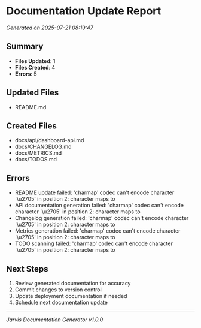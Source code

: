 # Documentation Update Report

*Generated on 2025-07-21 08:19:47*

## Summary
- **Files Updated**: 1
- **Files Created**: 4
- **Errors**: 5

## Updated Files
- README.md

## Created Files
- docs/api/dashboard-api.md
- docs/CHANGELOG.md
- docs/METRICS.md
- docs/TODOS.md

## Errors
- README update failed: 'charmap' codec can't encode character '\u2705' in position 2: character maps to <undefined>
- API documentation generation failed: 'charmap' codec can't encode character '\u2705' in position 2: character maps to <undefined>
- Changelog generation failed: 'charmap' codec can't encode character '\u2705' in position 2: character maps to <undefined>
- Metrics generation failed: 'charmap' codec can't encode character '\u2705' in position 2: character maps to <undefined>
- TODO scanning failed: 'charmap' codec can't encode character '\u2705' in position 2: character maps to <undefined>

## Next Steps
1. Review generated documentation for accuracy
2. Commit changes to version control
3. Update deployment documentation if needed
4. Schedule next documentation update

---
*Jarvis Documentation Generator v1.0.0*
